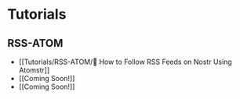 #  Tutorials
## RSS-ATOM

* [[Tutorials/RSS-ATOM/📜 How to Follow RSS Feeds on Nostr Using Atomstr]]
* [[Coming Soon!]]
* [[Coming Soon!]]
